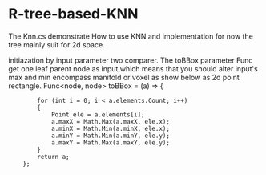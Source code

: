 # R-tree-based-KNN
The Knn.cs demonstrate How to use KNN and implementation
for now the tree mainly suit for 2d space.

initiazation by input parameter two comparer. The toBBox parameter Func get one leaf parent node as input,which means that you should alter input's max and min encompass manifold or voxel as show below as 2d point rectangle.
 Func<node<Point>, node<Point>> toBBox = (a) => {

            for (int i = 0; i < a.elements.Count; i++)
            {
                Point ele = a.elements[i];
                a.maxX = Math.Max(a.maxX, ele.x);
                a.minX = Math.Min(a.minX, ele.x);
                a.minY = Math.Min(a.minY, ele.y);
                a.maxY = Math.Max(a.maxY, ele.y);
            }
            return a;
        };
